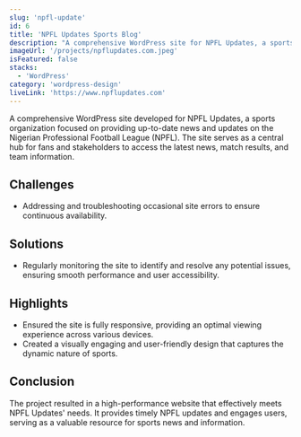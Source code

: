 ```yaml
---
slug: 'npfl-update'
id: 6
title: 'NPFL Updates Sports Blog'
description: "A comprehensive WordPress site for NPFL Updates, a sports organization dedicated to providing up-to-date news and information on the Nigerian Professional Football League (NPFL)."
imageUrl: '/projects/npflupdates.com.jpeg'
isFeatured: false
stacks:
  - 'WordPress'
category: 'wordpress-design'
liveLink: 'https://www.npflupdates.com'
---
```



A comprehensive WordPress site developed for NPFL Updates, a sports organization focused on providing up-to-date news and updates on the Nigerian Professional Football League (NPFL). The site serves as a central hub for fans and stakeholders to access the latest news, match results, and team information.

## Challenges
- Addressing and troubleshooting occasional site errors to ensure continuous availability.

## Solutions
- Regularly monitoring the site to identify and resolve any potential issues, ensuring smooth performance and user accessibility.

## Highlights
- Ensured the site is fully responsive, providing an optimal viewing experience across various devices.
- Created a visually engaging and user-friendly design that captures the dynamic nature of sports.

## Conclusion
The project resulted in a high-performance website that effectively meets NPFL Updates' needs. It provides timely NPFL updates and engages users, serving as a valuable resource for sports news and information.
